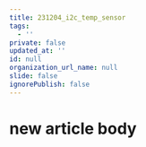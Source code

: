 ```yaml
---
title: 231204_i2c_temp_sensor
tags:
  - ''
private: false
updated_at: ''
id: null
organization_url_name: null
slide: false
ignorePublish: false
---
```

# new article body
